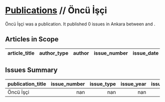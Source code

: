 # [Publications](firstlevel_publications.md) // Öncü İşçi

Öncü İşçi was a  publication. It published 0 issues in Ankara between  and .

## Articles in Scope

| article_title   | author_type   | author   | issue_number   | issue_date   | pages   |
|-----------------|---------------|----------|----------------|--------------|---------|

## Issues Summary

| publication_title   |   issue_number |   issue_type |   issue_year |   issue_month |   issue_day |   printing_house_name |
|:--------------------|---------------:|-------------:|-------------:|--------------:|------------:|----------------------:|
| Öncü İşçi           |            nan |          nan |          nan |           nan |         nan |                   nan |